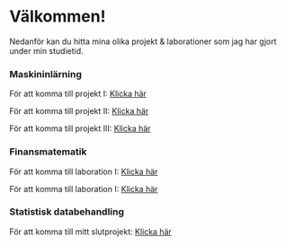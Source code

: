 # Välkommen!
Nedanför kan du hitta mina olika projekt & laborationer som jag har gjort under min studietid.

### Maskininlärning
För att komma till projekt I: [Klicka här](https://github.com/filipaxelsson/school/blob/main/ML_1.pdf)

För att komma till projekt II: [Klicka här](https://github.com/filipaxelsson/school/blob/main/ML_2.pdf)

För att komma till projekt III: [Klicka här](https://github.com/filipaxelsson/school/blob/main/ML_3.pdf)

###  Finansmatematik
För att komma till laboration I: [Klicka här](https://github.com/filipaxelsson/school/blob/main/finans_1.pdf)

För att komma till laboration I: [Klicka här](https://github.com/filipaxelsson/school/blob/main/finans_2.pdf)

### Statistisk databehandling
För att komma till mitt slutprojekt: [Klicka här](https://github.com/filipaxelsson/school/blob/main/stdb_report.html)